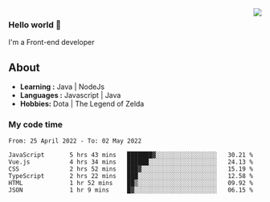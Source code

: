 <img align='right' src="https://github-readme-stats.vercel.app/api?username=jumodada&show_icons=true&theme=vue">

### Hello world 👋

I'm a Front-end developer 
    
## About
-  **Learning :** Java | NodeJs
-  **Languages :** Javascript | Java
-  **Hobbies:** Dota | The Legend of Zelda

### My code time

<!--START_SECTION:waka-->

```text
From: 25 April 2022 - To: 02 May 2022

JavaScript       5 hrs 43 mins   ███████▓░░░░░░░░░░░░░░░░░   30.21 %
Vue.js           4 hrs 34 mins   ██████░░░░░░░░░░░░░░░░░░░   24.13 %
CSS              2 hrs 52 mins   ███▓░░░░░░░░░░░░░░░░░░░░░   15.19 %
TypeScript       2 hrs 22 mins   ███░░░░░░░░░░░░░░░░░░░░░░   12.58 %
HTML             1 hr 52 mins    ██▒░░░░░░░░░░░░░░░░░░░░░░   09.92 %
JSON             1 hr 9 mins     █▓░░░░░░░░░░░░░░░░░░░░░░░   06.15 %
```

<!--END_SECTION:waka-->
